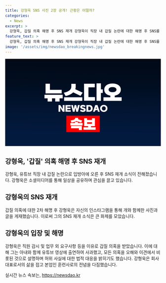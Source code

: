 ```yaml
---
title: 강형욱 SNS 사진 2장 공개! 근황은 어떨까?
categories:
  - News
excerpt: >
  강형욱, 갑질 의혹 해명 후 SNS 재개 강형욱이 직장 내 갑질 논란에 대한 해명 후 SNS를 재개했다. 그는 개 사진과 함께 일상 속 풍경을 공유하며 논란에 대한 2차 해명 후 첫 게시물을 올렸다. 갑질 의혹에 대해 오해와 이견에서 비롯된 것이라고 밝히고, 법적 대응을 예고했다. 또한, 회사 대표로서의 삶을 접고 훈련사로서의 삶에 전념하기로 밝혔다. 이로써 강형욱은 일상 속으로 돌아가겠다는 의지를 드러냈다.
feature_text: >
  강형욱, 갑질 의혹 해명 후 SNS 재개 강형욱이 직장 내 갑질 논란에 대한 해명 후 SNS를 재개했다. 그는 개 사진과 함께 일상 속 풍경을 공유하며 논란에 대한 2차 해명 후 첫 게시물을 올렸다. 갑질 의혹에 대해 오해와 이견에서 비롯된 것이라고 밝히고, 법적 대응을 예고했다. 또한, 회사 대표로서의 삶을 접고 훈련사로서의 삶에 전념하기로 밝혔다. 이로써 강형욱은 일상 속으로 돌아가겠다는 의지를 드러냈다.
image: '/assets/img/newsdao_breakingnews.jpg'
---
```


<p><img src="/assets/img/newsdao_breakingnews.jpg" alt="flaretime 속보" /></p>

<h2 data-ke-size="size26">강형욱, '갑질' 의혹 해명 후 SNS 재개</h2>

<p data-ke-size="size16">강형욱, 유튜브 직장 내 갑질 논란으로 입방아에 오른 후 SNS 재개 소식이 전해졌습니다. 강형욱은 소셜미디어를 통해 일상을 공유하며 관심을 끌고 있습니다.</p>

<h2 data-ke-size="size26">강형욱의 SNS 재개</h2>

<p data-ke-size="size16">갑질 의혹에 대한 2차 해명 후 강형욱은 자신의 인스타그램을 통해 개와 함께한 사진과 글을 게재했습니다. 이로써 그의 SNS 재개 소식은 큰 화제를 모았습니다. </p>

<h2 data-ke-size="size26">강형욱의 입장 및 해명</h2>

<p data-ke-size="size16">강형욱은 직원 감시 및 업무 외 요구사항 등을 이유로 갑질 의혹을 받았습니다. 이에 대해 그는 아내와 함께 유튜브 영상에 출연하여 사과했고, 모든 의혹을 오해와 이견에서 비롯된 것으로 설명하며 허위 사실에 대한 법적 대응을 밝히기도 했습니다. 강형욱은 회사 대표로서의 삶을 접고 본업인 훈련사로의 전념을 다짐했습니다.</p>
실시간 뉴스 속보는, <a href="https://newsdao.kr" rel="dofollow">https://newsdao.kr</a>


